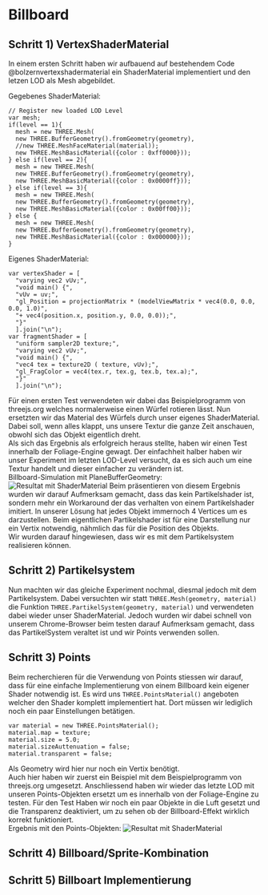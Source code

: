 
# Billboard

## Schritt 1) VertexShaderMaterial

In einem ersten Schritt haben wir aufbauend auf bestehendem Code @bolzernvertexshadermaterial
ein ShaderMaterial implementiert und den letzen LOD als Mesh abgebildet.

Gegebenes ShaderMaterial:

	// Register new loaded LOD Level
    var mesh;
    if(level == 1){
      mesh = new THREE.Mesh(
      new THREE.BufferGeometry().fromGeometry(geometry),
      //new THREE.MeshFaceMaterial(material));
      new THREE.MeshBasicMaterial({color : 0xff0000}));
    } else if(level == 2){
      mesh = new THREE.Mesh(
      new THREE.BufferGeometry().fromGeometry(geometry),
      new THREE.MeshBasicMaterial({color : 0x0000ff}));
    } else if(level == 3){
      mesh = new THREE.Mesh(
      new THREE.BufferGeometry().fromGeometry(geometry),
      new THREE.MeshBasicMaterial({color : 0x00ff00}));
    } else {
      mesh = new THREE.Mesh(
      new THREE.BufferGeometry().fromGeometry(geometry),
      new THREE.MeshBasicMaterial({color : 0x000000}));
    }
Eigenes ShaderMaterial:

    var vertexShader = [
      "varying vec2 vUv;",
      "void main() {",
      "vUv = uv;",
      "gl_Position = projectionMatrix * (modelViewMatrix * vec4(0.0, 0.0, 0.0, 1.0)",
      "+ vec4(position.x, position.y, 0.0, 0.0));",
      "}"
      ].join("\n");
    var fragmentShader = [
      "uniform sampler2D texture;",
      "varying vec2 vUv;",
      "void main() {",
      "vec4 tex = texture2D ( texture, vUv);",
      "gl_FragColor = vec4(tex.r, tex.g, tex.b, tex.a);",
      "}"
      ].join("\n");

Für einen ersten Test verwendeten wir dabei das Beispielprogramm von threejs.org welches normalerweise einen Würfel rotieren lässt. Nun ersetzten wir das Material des Würfels durch unser eigenes ShaderMaterial. Dabei soll, wenn alles klappt, uns unsere Textur die ganze Zeit anschauen, obwohl sich das Objekt eigentlich dreht.  
Als sich das Ergebnis als erfolgreich heraus stellte, haben wir einen Test innerhalb der Foliage-Engine gewagt. Der einfachheit halber haben wir unser Experiment im letzten LOD-Level versucht, da es sich auch um eine Textur handelt und dieser einfacher zu verändern ist.  
Billboard-Simulation mit PlaneBufferGeometry:
![Resultat mit ShaderMaterial](assets/images/fancyColorBillboard.png)
Beim präsentieren von diesem Ergebnis wurden wir darauf Aufmerksam gemacht, dass das kein Partikelshader ist, sondern mehr ein Workaround der das verhalten von einem Partikelshader imitiert. In unserer Lösung hat jedes Objekt immernoch 4 Vertices um es darzustellen. Beim eigentlichen Partikelshader ist für eine Darstellung nur ein Vertix notwendig, nähmlich das für die Position des Objekts.  
Wir wurden darauf hingewiesen, dass wir es mit dem Partikelsystem realisieren können.

## Schritt 2) Partikelsystem
Nun machten wir das gleiche Experiment nochmal, diesmal jedoch mit dem Partikelsystem. Dabei versuchten wir statt `THREE.Mesh(geometry, material)` die Funktion `THREE.PartikelSystem(geometry, material)` und verwendeten dabei wieder unser ShaderMaterial. Jedoch wurden wir dabei schnell von unserem Chrome-Browser beim testen darauf Aufmerksam gemacht, dass das PartikelSystem veraltet ist und wir Points verwenden sollen.

## Schritt 3) Points
Beim recherchieren für die Verwendung von Points stiessen wir darauf, dass für eine einfache Implementierung von einem Billboard kein eigener Shader notwendig ist. Es wird uns `THREE.PointsMaterial()` angeboten welcher den Shader komplett implementiert hat. Dort müssen wir lediglich noch ein paar Einstellungen betätigen.

    var material = new THREE.PointsMaterial();
    material.map = texture;
    material.size = 5.0;
    material.sizeAuttenuation = false;
    material.transparent = false;
Als Geometry wird hier nur noch ein Vertix benötigt.  
Auch hier haben wir zuerst ein Beispiel mit dem Beispielprogramm von threejs.org umgesetzt. Anschliessend haben wir wieder das letzte LOD mit unseren Points-Objekten ersetzt um es innerhalb von der Foliage-Engine zu testen. Für den Test Haben wir noch ein paar Objekte in die Luft gesetzt und die Transparenz deaktiviert, um zu sehen ob der Billboard-Effekt wirklich korrekt funktioniert.  
Ergebnis mit den Points-Objekten:
![Resultat mit ShaderMaterial](assets/images/billboardSample.png)

## Schritt 4) Billboard/Sprite-Kombination

## Schritt 5) Billboart Implementierung

